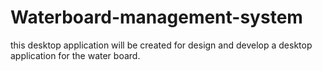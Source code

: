 # Waterboard-management-system
this desktop application will be created for design and develop a desktop application for the water board.
